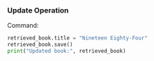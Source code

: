 ### Update Operation
Command:
```python
retrieved_book.title = "Nineteen Eighty-Four"
retrieved_book.save()
print("Updated book:", retrieved_book)